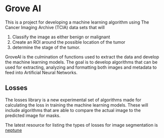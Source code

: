 # Grove AI

This is a project for developing a machine learning algorithm using The Cancer Imaging Archive (TCIA) data sets that will
1. Classify the image as either benign or malignant
2. Create an ROI around the possible location of the tumor
3. determine the stage of the tumor.

GroveAI is the culmination of functions used to extract the data and develop the machine learning models. The goal is to develop algorithms that can be used for extracting, analyzing and formatting both images and metadata to feed into Artificial Neural Networks.

## Losses

The losses library is a new experimental set of algorithms made for calculating the loss in training the machine learning models. These will include algorithms that are able to compare the actual image to the predicted image for masks.

The latest resource for listing the types of losses for image segmentation is [neptune](https://neptune.ai/blog/image-segmentation)
